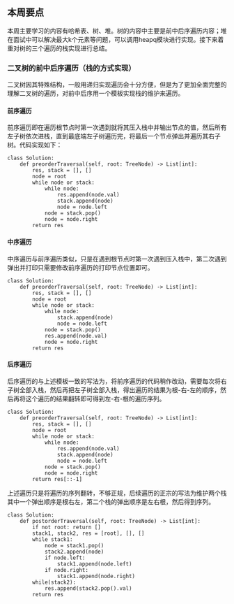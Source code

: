 ## 本周要点
本周主要学习的内容有哈希表、树、堆。树的内容中主要是前中后序遍历内容；堆在面试中可以解决最大k个元素等问题，可以调用heapq模块进行实现。接下来着重对树的三个遍历的栈实现进行总结。
### 二叉树的前中后序遍历（栈的方式实现）
二叉树因其特殊结构，一般用递归实现遍历会十分方便，但是为了更加全面完整的理解二叉树的遍历，对前中后序用一个模板实现栈的维护来遍历。

#### 前序遍历
前序遍历即在遍历根节点时第一次遇到就将其压入栈中并输出节点的值，然后所有左子树依次进栈，直到最底端左子树遍历完，将最后一个节点弹出并遍历其右子树。代码实现如下：
```
class Solution:
    def preorderTraversal(self, root: TreeNode) -> List[int]:
        res, stack = [], []
        node = root
        while node or stack:
            while node:
                res.append(node.val)
                stack.append(node)
                node = node.left
            node = stack.pop()
            node = node.right
        return res
```

#### 中序遍历
中序遍历与前序遍历类似，只是在遇到根节点时第一次遇到压入栈中，第二次遇到弹出并打印只需要修改前序遍历的打印节点位置即可。
```
class Solution:
    def preorderTraversal(self, root: TreeNode) -> List[int]:
        res, stack = [], []
        node = root
        while node or stack:
            while node:
                stack.append(node)
                node = node.left
            node = stack.pop()
            res.append(node.val)
            node = node.right
        return res
```

#### 后序遍历
后序遍历的与上述模板一致的写法为，将前序遍历的代码稍作改动，需要每次将右子树全部入栈，然后再把左子树全部入栈，得出遍历的结果为根-右-左的顺序，然后再将这个遍历的结果翻转即可得到左-右-根的遍历序列。

```
class Solution:
    def preorderTraversal(self, root: TreeNode) -> List[int]:
        res, stack = [], []
        node = root
        while node or stack:
            while node:
                res.append(node.val)
                stack.append(node)
                node = node.left
            node = stack.pop()
            node = node.right
        return res[::-1]
```

上述遍历只是将遍历的序列翻转，不够正规，后续遍历的正宗的写法为维护两个栈其中一个弹出顺序是根右左，第二个栈的弹出顺序是左右根，然后得到序列。
```
class Solution:
    def postorderTraversal(self, root: TreeNode) -> List[int]:
        if not root: return []
        stack1, stack2, res = [root], [], []
        while stack1:
            node = stack1.pop()
            stack2.append(node)
            if node.left:
                stack1.append(node.left)
            if node.right:
                stack1.append(node.right)
        while(stack2):
            res.append(stack2.pop().val)
        return res

```